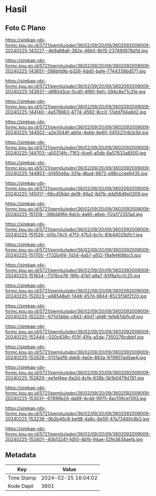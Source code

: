 # Hasil

## Foto C Plano

https://sirekap-obj-formc.kpu.go.id/5721/pemilu/pdpr/36/02/09/20/09/3602092009009-20240225-143227--4b9a88a6-382e-46b0-8b15-237490678d1d.jpg

https://sirekap-obj-formc.kpu.go.id/5721/pemilu/pdpr/36/02/09/20/09/3602092009009-20240225-143651--588bfd9b-b326-4dd0-bafe-7744339bd571.jpg

https://sirekap-obj-formc.kpu.go.id/5721/pemilu/pdpr/36/02/09/20/09/3602092009009-20240225-143937--d980d3cb-5cd0-4f80-9afc-594c8e71c31e.jpg

https://sirekap-obj-formc.kpu.go.id/5721/pemilu/pdpr/36/02/09/20/09/3602092009009-20240225-144140--4a578863-4774-4592-8cc0-17afd794a8d2.jpg

https://sirekap-obj-formc.kpu.go.id/5721/pemilu/pdpr/36/02/09/20/09/3602092009009-20240225-144502--a2e3544f-ab0e-4ebb-8e60-345527c6cb3d.jpg

https://sirekap-obj-formc.kpu.go.id/5721/pemilu/pdpr/36/02/09/20/09/3602092009009-20240225-144703--a50214fc-7163-4ce6-a0db-6a57833a8500.jpg

https://sirekap-obj-formc.kpu.go.id/5721/pemilu/pdpr/36/02/09/20/09/3602092009009-20240225-144853--b1450e6a-331a-4ba4-9872-e88cccee6435.jpg

https://sirekap-obj-formc.kpu.go.id/5721/pemilu/pdpr/36/02/09/20/09/3602092009009-20240225-145017--66cd58dd-de18-49a2-8d7b-ddd56d9e0309.jpg

https://sirekap-obj-formc.kpu.go.id/5721/pemilu/pdpr/36/02/09/20/09/3602092009009-20240225-151318--386d49fd-6dcb-4a95-a6eb-112a172351ad.jpg

https://sirekap-obj-formc.kpu.go.id/5721/pemilu/pdpr/36/02/09/20/09/3602092009009-20240225-151526--b10c74c5-47f3-47b3-bc1c-81b44029d1c1.jpg

https://sirekap-obj-formc.kpu.go.id/5721/pemilu/pdpr/36/02/09/20/09/3602092009009-20240225-151705--f732b4f4-7d34-4a57-a102-f9afef406bc5.jpg

https://sirekap-obj-formc.kpu.go.id/5721/pemilu/pdpr/36/02/09/20/09/3602092009009-20240225-151834--7376ce78-18fb-47ef-a9a7-83f6a1cc1c25.jpg

https://sirekap-obj-formc.kpu.go.id/5721/pemilu/pdpr/36/02/09/20/09/3602092009009-20240225-152023--e88548a0-1448-457d-9844-8523f36f2f20.jpg

https://sirekap-obj-formc.kpu.go.id/5721/pemilu/pdpr/36/02/09/20/09/3602092009009-20240225-152220--671d3bbb-c843-40d7-afd8-1efe87dd1cdf.jpg

https://sirekap-obj-formc.kpu.go.id/5721/pemilu/pdpr/36/02/09/20/09/3602092009009-20240225-152444--020c638c-f03f-41fa-a5da-7350276cdbbf.jpg

https://sirekap-obj-formc.kpu.go.id/5721/pemilu/pdpr/36/02/09/20/09/3602092009009-20240225-152626--0131ad19-deb8-4a0e-883a-979907ad5ae4.jpg

https://sirekap-obj-formc.kpu.go.id/5721/pemilu/pdpr/36/02/09/20/09/3602092009009-20240225-152829--ee1ef4ee-6e2d-4cfe-838b-5b1b0479d781.jpg

https://sirekap-obj-formc.kpu.go.id/5721/pemilu/pdpr/36/02/09/20/09/3602092009009-20240225-153031--67699b26-da89-4cdd-9975-8acf39cef393.jpg

https://sirekap-obj-formc.kpu.go.id/5721/pemilu/pdpr/36/02/09/20/09/3602092009009-20240225-153238--9b2b46c8-be98-4a8c-8e59-47a73480c8b3.jpg

https://sirekap-obj-formc.kpu.go.id/5721/pemilu/pdpr/36/02/09/20/09/3602092009009-20240225-153401--40b13241-fd50-4bfb-94ae-52fe3634aefa.jpg


## Metadata

| Key        | Value               |
| ---------- | ------------------- |
| Time Stamp | 2024-02-25 16:04:02 |
| Kode Dapil | 3601                |



